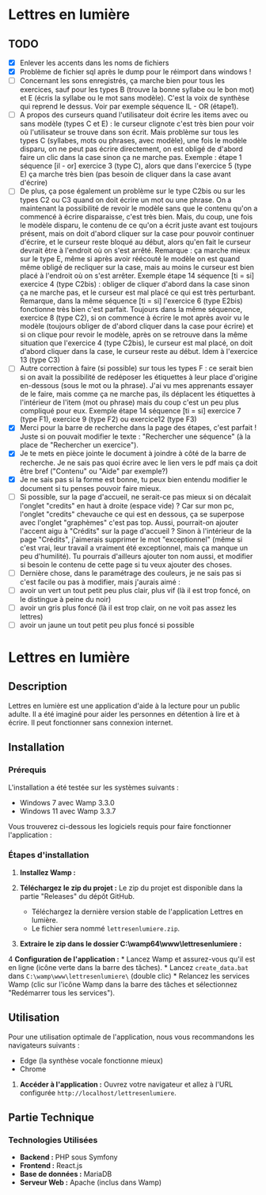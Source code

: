 # Lettres en lumière

## TODO
- [X] Enlever les accents dans les noms de fichiers
- [X] Problème de fichier sql après le dump pour le réimport dans windows !
- [ ] Concernant les sons enregistrés, ça marche bien pour tous les exercices, sauf pour les types B (trouve la bonne syllabe ou le bon mot) et E (écris la syllabe ou le mot sans modèle). C'est la voix de synthèse qui reprend le dessus. Voir par exemple séquence IL - OR (étape1).
- [ ] A propos des curseurs quand l'utilisateur doit écrire les items avec ou sans modèle (types C et E) : le curseur clignote c'est très bien pour voir où l'utilisateur se trouve dans son écrit. Mais problème sur tous les types C (syllabes, mots ou phrases, avec modèle), une fois le modèle disparu, on ne peut pas écrire directement, on est obligé de d'abord faire un clic dans la case sinon ça ne marche pas.
Exemple : étape 1 séquence [il - or]  exercice 3 (type C), alors que dans l'exercice 5 (type E) ça marche très bien (pas besoin de cliquer dans la case avant d'écrire)
- [ ] De plus, ça pose également un problème sur le type C2bis ou sur les types C2 ou C3 quand on doit écrire un mot ou une phrase. On a maintenant la possibilité de revoir le modèle sans que le contenu qu'on a commencé à écrire disparaisse, c'est très bien. Mais, du coup, une fois le modèle disparu, le contenu de ce qu'on a écrit juste avant est toujours présent, mais on doit d'abord cliquer sur la case pour pouvoir continuer d'écrire, et le curseur reste bloqué au début, alors qu'en fait le curseur devrait être à l'endroit où on s'est arrêté. Remarque : ça marche mieux sur le type E, même si après avoir réécouté le modèle on est quand même obligé de recliquer sur la case, mais au moins le curseur est bien placé à l'endroit où on s'est arrêter.
Exemple étape 14 séquence [ti = si] exercice 4 (type C2bis) : obliger de cliquer d'abord dans la case sinon ça ne marche pas, et le curseur est mal placé ce qui est très perturbant. Remarque, dans la même séquence [ti = si] l'exercice 6 (type E2bis) fonctionne très bien c'est parfait.
Toujours dans la même séquence, exercice 8 (type C2), si on commence à écrire le mot après avoir vu le modèle (toujours obliger de d'abord cliquer dans la case pour écrire) et si on clique pour revoir le modèle, après on se retrouve dans la même situation que l'exercice 4 (type C2bis), le curseur est mal placé, on doit d'abord cliquer dans la case, le curseur reste au début.
Idem à l'exercice 13 (type C3)
- [ ] Autre correction à faire (si possible) sur tous les types F : ce serait bien si on avait la possibilité de redéposer les étiquettes à leur place d'origine en-dessous (sous le mot ou la phrase). J'ai vu mes apprenants essayer de le faire, mais comme ça ne marche pas, ils déplacent les étiquettes à l'intérieur de l'item (mot ou phrase) mais du coup c'est un peu plus compliqué pour eux.
Exemple étape 14 séquence [ti = si] exercice 7 (type F1), exercice 9 (type F2) ou exercice12 (type F3)
- [X] Merci pour la barre de recherche dans la page des étapes, c'est parfait ! Juste si on pouvait modifier le texte : "Rechercher une séquence" (à la place de "Rechercher un exercice").
- [X] Je te mets en pièce jointe le document à joindre à côté de la barre de recherche. Je ne sais pas quoi écrire avec le lien vers le pdf mais ça doit être bref ("Contenu" ou "Aide" par exemple?)
- [X] Je ne sais pas si la forme est bonne, tu peux bien entendu modifier le document si tu penses pouvoir faire mieux. 
- [ ] Si possible, sur la page d'accueil, ne serait-ce pas mieux si on décalait l'onglet "credits" en haut à droite (espace vide) ? Car sur mon pc, l'onglet "credits" chevauche ce qui est en dessous, ça se superpose avec l'onglet "graphèmes" c'est pas top. Aussi, pourrait-on ajouter l'accent aigu à "Crédits" sur la page d'accueil ? Sinon à l'intérieur de la page "Crédits", j'aimerais supprimer le mot "exceptionnel" (même si c'est vrai, leur travail a vraiment été exceptionnel, mais ça manque un peu d'humilité). Tu pourrais d'ailleurs ajouter ton nom aussi, et modifier si besoin le contenu de cette page si tu veux ajouter des choses.
- [ ] Dernière chose, dans le paramétrage des couleurs, je ne sais pas si c'est facile ou pas à modifier, mais j'aurais aimé :
- [ ] avoir un vert un tout petit peu plus clair, plus vif (là il est trop foncé, on le distingue à peine du noir)
- [ ] avoir un gris plus foncé (là il est trop clair, on ne voit pas assez les lettres)
- [ ] avoir un jaune un tout petit peu plus foncé si possible

# Lettres en lumière

## Description

Lettres en lumière est une application d'aide à la lecture pour un public adulte.
Il a été imaginé pour aider les personnes en détention à lire et à écrire.
Il peut fonctionner sans connexion internet.

## Installation

### Prérequis

L'installation a été testée sur les systèmes suivants :
*  Windows 7 avec Wamp 3.3.0
*  Windows 11 avec Wamp 3.3.7

Vous trouverez ci-dessous les logiciels requis pour faire fonctionner l'application :

### Étapes d'installation

1.  **Installez Wamp :**
    
2. **Téléchargez le zip du projet :**
Le zip du projet est disponible dans la partie "Releases" du dépôt GitHub.
   * Téléchargez la dernière version stable de l'application Lettres en lumière.
   * Le fichier sera nommé `lettresenlumiere.zip`.
3.  **Extraire le zip dans le dossier C:\wamp64\www\lettresenlumiere :**

4 **Configuration de l'application :**
    * Lancez Wamp et assurez-vous qu'il est en ligne (icône verte dans la barre des tâches).
    * Lancez `create_data.bat` dans `C:\wamp\www\lettresenlumiere\` (double clic)
    * Relancez les services Wamp (clic sur l'icône Wamp dans la barre des tâches et sélectionnez "Redémarrer tous les services").

## Utilisation

Pour une utilisation optimale de l'application, nous vous recommandons les navigateurs suivants :
* Edge (la synthèse vocale fonctionne mieux)
* Chrome

1.  **Accéder à l'application :**
    Ouvrez votre navigateur et allez à l'URL configurée `http://localhost/lettresenlumiere`.

## Partie Technique

### Technologies Utilisées

*   **Backend :** PHP sous Symfony
*   **Frontend :** React.js
*   **Base de données :** MariaDB
*   **Serveur Web :** Apache (inclus dans Wamp)
